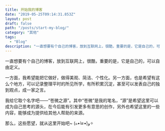 ```yaml
---
title: 开始我的博客
date: "2019-05-25T09:14:31.853Z"
layout: post
draft: false
path: "/posts/start-my-blog/"
category: "其他"
tags:
  - "Blog"
description: "一直想要有个自己的博客，放到互联网上，很酷，重要的是，它是自己的，可以自由定义。"
---
```


一直想要有个自己的博客，放到互联网上，很酷，重要的是，它是自己的，可以自由定义。

一方面，我希望能把它做好，做得美观、简洁、个性化。另一方面，也是希望有这么个地方，可以记录整理平时的所见所学，有所积累沉淀，甚至可以发表自己的独到观点，成一家之言。

我给它取个名字吧——“苍微之源”。其中“苍微”是我的笔名，“源”是希望这里可以成为自己思考的源头，在今后能有引发更多有意思的创作，另外也希望这里的一些内容，能够成为提供给其他人帮助的来源。

那么，这些愿望，就从这里开始吧~ (๑•̀ㅂ•́)و✧
